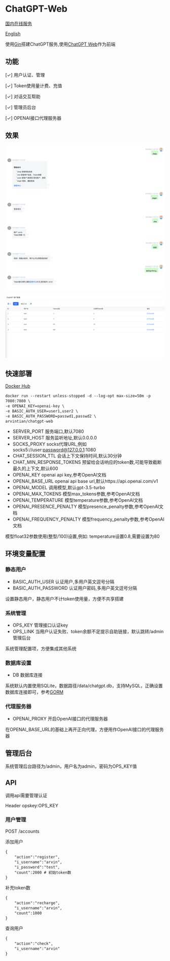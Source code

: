 # ChatGPT-Web

[国内在线服务](https://faka.v95.xyz)

[English](https://github.com/Arvintian/chatgpt-web/blob/main/README_en.md)

使用[Gin](https://github.com/gin-gonic/gin)搭建ChatGPT服务,使用[ChatGPT Web](https://github.com/Chanzhaoyu/chatgpt-web)作为前端

## 功能

[✓] 用户认证、管理

[✓] Token使用量计费、充值

[✓] 对话交互帮助

[✓] 管理员后台

[✓] OPENAI接口代理服务器

## 效果

![cover](./docs/chat-shot.png)

![cover](./docs/admin.png)

## 快速部署

[Docker Hub](https://hub.docker.com/repository/docker/arvintian/chatgpt-web/general)

```
docker run --restart unless-stopped -d --log-opt max-size=50m -p 7080:7080 \
-e OPENAI_KEY=openai-key \
-e BASIC_AUTH_USER=user1,user2 \
-e BASIC_AUTH_PASSWORD=passwd1,passwd2 \
arvintian/chatgpt-web
```

- SERVER_PORT 服务端口,默认7080
- SERVER_HOST 服务监听地址,默认0.0.0.0
- SOCKS_PROXY socks代理URL,例如socks5://user:password@127.0.0.1:1080
- CHAT_SESSION_TTL 会话上下文保持时间,默认30分钟
- CHAT_MIN_RESPONSE_TOKENS 预留给会话响应的token数,可能导致截断最久的上下文,默认600
- OPENAI_KEY openai api key,参考OpenAI文档
- OPENAI_BASE_URL openai api base url,默认https://api.openai.com/v1
- OPENAI_MODEL 调用模型,默认gpt-3.5-turbo
- OPENAI_MAX_TOKENS 模型max_tokens参数,参考OpenAI文档
- OPENAI_TEMPERATURE 模型temperature参数,参考OpenAI文档
- OPENAI_PRESENCE_PENALTY 模型presence_penalty参数,参考OpenAI文档
- OPENAI_FREQUENCY_PENALTY 模型frequency_penalty参数,参考OpenAI文档

模型float32参数使用(整型/100)设置,例如: temperature设置0.8,需要设置为80

## 环境变量配置

### 静态用户

- BASIC_AUTH_USER 认证用户,多用户英文逗号分隔
- BASIC_AUTH_PASSWORD 认证用户密码,多用户英文逗号分隔

设置静态用户，静态用户不计token使用量，方便不共享搭建

### 系统管理

- OPS_KEY 管理接口认证key
- OPS_LINK 当用户认证失败、token余额不足提示自助链接，默认跳转/admin管理后台

系统管理配置项，方便集成其他系统

### 数据库设置

- DB 数据库连接

系统默认内置使用SQLite，数据路径/data/chatgpt.db，支持MySQL，正确设置数据库连接即可，参考[GORM](https://gorm.io/zh_CN/docs/connecting_to_the_database.html)

### 代理服务器 

- OPENAI_PROXY 开启OpenAI接口的代理服务器

在OPENAI_BASE_URL的基础上再开正向代理，方便用作OpenAI接口的代理服务器


## 管理后台

系统管理后台路径为/admin，用户名为admin，密码为OPS_KEY值

## API

调用api需要管理认证

Header opskey:OPS_KEY

### 用户管理

POST /accounts

添加用户

```
{
    "action":"register",
    "i_username":"arvin",
    "i_password":"test",
    "count":2000 # 初始token数
}
```

补充token数

```
{
    "action":"recharge",
    "i_username":"arvin",
    "count":1000
}
```

查询用户

```
{
    "action":"check",
    "i_username":"arvin"
}
```